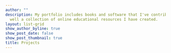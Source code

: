 ```yaml
---
author: ""
description: My portfolio includes books and software that I've contributed to, as
  well a collection of online educational resources I have created.
layout: list-grid
show_author_byline: true
show_post_date: false
show_post_thumbnail: true
title: Projects
---
```

